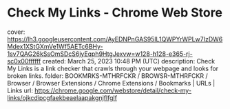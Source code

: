 # Check My Links - Chrome Web Store

cover: https://lh3.googleusercontent.com/AyEDNPnGAS95lL1QWPYrWPLw7IzDW6Mdex1XStGXmVe1Wf5AETc6BHy-1sv7QAG26kSsOmSDcS6jyEqph9HtgJexvw=w128-h128-e365-rj-sc0x00ffffff
created: March 25, 2023 10:48 PM (UTC)
description: Check My Links is a link checker that crawls through your webpage and looks for broken links.
folder: BOOKMRKS-MTHRFCKR / BROWSR-MTHRFCKR / Browser / Browser Extensions / Chrome Extensions / Bookmarks | URLs | Links
url: https://chrome.google.com/webstore/detail/check-my-links/ojkcdipcgfaekbeaelaapakgnjflfglf